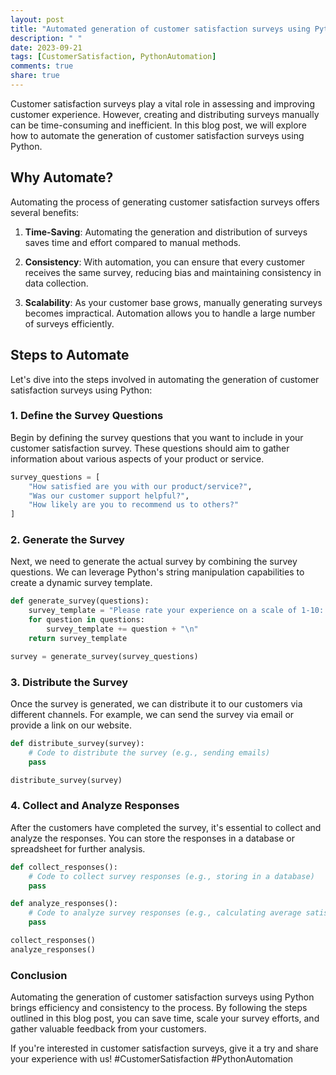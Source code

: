 ```yaml
---
layout: post
title: "Automated generation of customer satisfaction surveys using Python"
description: " "
date: 2023-09-21
tags: [CustomerSatisfaction, PythonAutomation]
comments: true
share: true
---
```


Customer satisfaction surveys play a vital role in assessing and improving customer experience. However, creating and distributing surveys manually can be time-consuming and inefficient. In this blog post, we will explore how to automate the generation of customer satisfaction surveys using Python.

## Why Automate?

Automating the process of generating customer satisfaction surveys offers several benefits:

1. **Time-Saving**: Automating the generation and distribution of surveys saves time and effort compared to manual methods.

2. **Consistency**: With automation, you can ensure that every customer receives the same survey, reducing bias and maintaining consistency in data collection.

3. **Scalability**: As your customer base grows, manually generating surveys becomes impractical. Automation allows you to handle a large number of surveys efficiently.

## Steps to Automate

Let's dive into the steps involved in automating the generation of customer satisfaction surveys using Python:

### 1. Define the Survey Questions

Begin by defining the survey questions that you want to include in your customer satisfaction survey. These questions should aim to gather information about various aspects of your product or service.

```python
survey_questions = [
    "How satisfied are you with our product/service?",
    "Was our customer support helpful?",
    "How likely are you to recommend us to others?"
]
```

### 2. Generate the Survey

Next, we need to generate the actual survey by combining the survey questions. We can leverage Python's string manipulation capabilities to create a dynamic survey template.

```python
def generate_survey(questions):
    survey_template = "Please rate your experience on a scale of 1-10: \n\n"
    for question in questions:
        survey_template += question + "\n"
    return survey_template

survey = generate_survey(survey_questions)
```

### 3. Distribute the Survey

Once the survey is generated, we can distribute it to our customers via different channels. For example, we can send the survey via email or provide a link on our website.

```python
def distribute_survey(survey):
    # Code to distribute the survey (e.g., sending emails)
    pass

distribute_survey(survey)
```

### 4. Collect and Analyze Responses

After the customers have completed the survey, it's essential to collect and analyze the responses. You can store the responses in a database or spreadsheet for further analysis.

```python
def collect_responses():
    # Code to collect survey responses (e.g., storing in a database)
    pass

def analyze_responses():
    # Code to analyze survey responses (e.g., calculating average satisfaction scores)
    pass

collect_responses()
analyze_responses()
```

### Conclusion

Automating the generation of customer satisfaction surveys using Python brings efficiency and consistency to the process. By following the steps outlined in this blog post, you can save time, scale your survey efforts, and gather valuable feedback from your customers.

If you're interested in customer satisfaction surveys, give it a try and share your experience with us! #CustomerSatisfaction #PythonAutomation